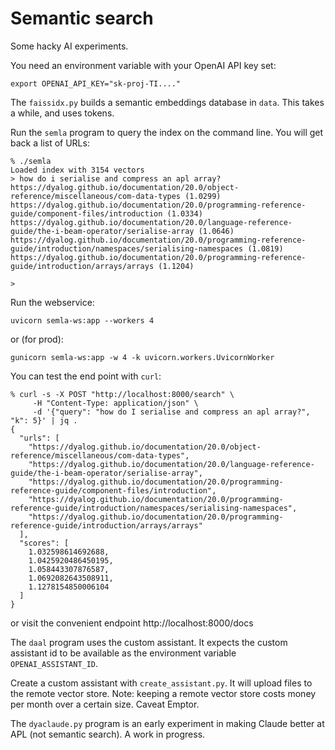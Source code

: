 # Semantic search

Some hacky AI experiments.

You need an environment variable with your OpenAI API key set:
```
export OPENAI_API_KEY="sk-proj-TI...."
```

The `faissidx.py` builds a semantic embeddings database in `data`. This takes a while, and uses tokens.

Run the `semla` program to query the index on the command line. You will get back a list of URLs:

```
% ./semla
Loaded index with 3154 vectors
> how do i serialise and compress an apl array?
https://dyalog.github.io/documentation/20.0/object-reference/miscellaneous/com-data-types (1.0299)
https://dyalog.github.io/documentation/20.0/programming-reference-guide/component-files/introduction (1.0334)
https://dyalog.github.io/documentation/20.0/language-reference-guide/the-i-beam-operator/serialise-array (1.0646)
https://dyalog.github.io/documentation/20.0/programming-reference-guide/introduction/namespaces/serialising-namespaces (1.0819)
https://dyalog.github.io/documentation/20.0/programming-reference-guide/introduction/arrays/arrays (1.1204)

>
```

Run the webservice:

```
uvicorn semla-ws:app --workers 4
```

or (for prod):

```
gunicorn semla-ws:app -w 4 -k uvicorn.workers.UvicornWorker
```

You can test the end point with `curl`:
```
% curl -s -X POST "http://localhost:8000/search" \
     -H "Content-Type: application/json" \
     -d '{"query": "how do I serialise and compress an apl array?", "k": 5}' | jq .
{
  "urls": [
    "https://dyalog.github.io/documentation/20.0/object-reference/miscellaneous/com-data-types",
    "https://dyalog.github.io/documentation/20.0/language-reference-guide/the-i-beam-operator/serialise-array",
    "https://dyalog.github.io/documentation/20.0/programming-reference-guide/component-files/introduction",
    "https://dyalog.github.io/documentation/20.0/programming-reference-guide/introduction/namespaces/serialising-namespaces",
    "https://dyalog.github.io/documentation/20.0/programming-reference-guide/introduction/arrays/arrays"
  ],
  "scores": [
    1.032598614692688,
    1.0425920486450195,
    1.058443307876587,
    1.0692082643508911,
    1.1278154850006104
  ]
}
```

or visit the convenient endpoint http://localhost:8000/docs

The `daal` program uses the custom assistant. It expects the custom assistant id to be available as the environment variable `OPENAI_ASSISTANT_ID`.

Create a custom assistant with `create_assistant.py`. It will upload files to the remote vector store. Note: keeping a remote vector store costs money per month over a certain size. Caveat Emptor.

The `dyaclaude.py` program is an early experiment in making Claude better at APL (not semantic search). A work in progress.

